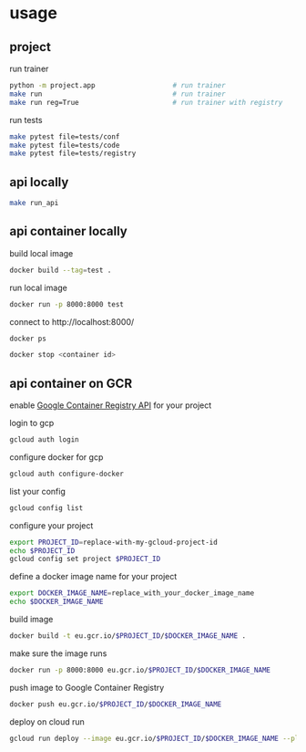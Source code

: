 
# usage

## project

run trainer

``` bash
python -m project.app                   # run trainer
make run                                # run trainer
make run reg=True                       # run trainer with registry
```

run tests

``` bash
make pytest file=tests/conf
make pytest file=tests/code
make pytest file=tests/registry
```

## api locally

``` bash
make run_api
```

## api container locally

build local image

``` bash
docker build --tag=test .
```

run local image

``` bash
docker run -p 8000:8000 test
```

connect to http://localhost:8000/

``` bash
docker ps
```

``` bash
docker stop <container id>
```

## api container on GCR

enable [Google Container Registry API](https://console.cloud.google.com/flows/enableapi?apiid=containerregistry.googleapis.com&redirect=https://cloud.google.com/container-registry/docs/quickstart
) for your project

login to gcp

``` bash
gcloud auth login
```

configure docker for gcp

``` bash
gcloud auth configure-docker
```

list your config

``` bash
gcloud config list
```

configure your project

``` bash
export PROJECT_ID=replace-with-my-gcloud-project-id
echo $PROJECT_ID
gcloud config set project $PROJECT_ID
```

define a docker image name for your project

``` bash
export DOCKER_IMAGE_NAME=replace_with_your_docker_image_name
echo $DOCKER_IMAGE_NAME
```

build image

``` bash
docker build -t eu.gcr.io/$PROJECT_ID/$DOCKER_IMAGE_NAME .
```

make sure the image runs

``` bash
docker run -p 8000:8000 eu.gcr.io/$PROJECT_ID/$DOCKER_IMAGE_NAME
```

push image to Google Container Registry

``` bash
docker push eu.gcr.io/$PROJECT_ID/$DOCKER_IMAGE_NAME
```

deploy on cloud run

``` bash
gcloud run deploy --image eu.gcr.io/$PROJECT_ID/$DOCKER_IMAGE_NAME --platform managed --region europe-west1
```
